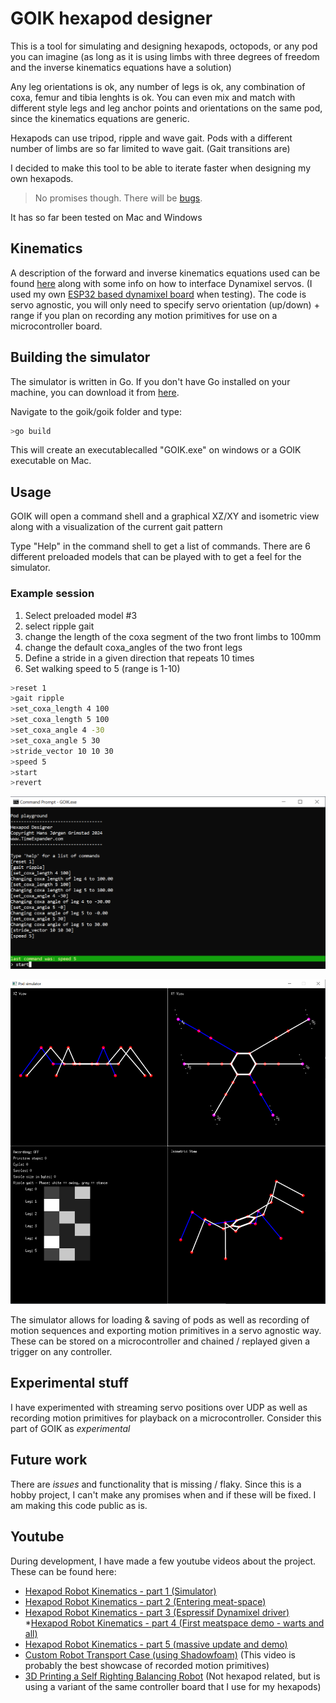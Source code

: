 # GOIK hexapod designer

This is a tool for simulating and designing hexapods, octopods, or any pod you can imagine (as long as it is using limbs with three degrees of freedom and the inverse kinematics equations have a solution)

Any leg orientations is ok, any number of legs is ok, any combination of coxa, femur and tibia lenghts is ok. You can even mix and match with different style legs and leg anchor points and orientations on the same pod, since the kinematics equations are generic.

Hexapods can use tripod, ripple and wave gait. Pods with a different number of limbs are so far limited to wave gait. (Gait transitions are)

I decided to make this tool to be able to iterate faster when designing my own hexapods.

> No promises though. There will be [bugs](https://github.com/hansj66/goik/issues).

It has so far been tested on Mac and Windows

## Kinematics

A description of the forward and inverse kinematics equations used can be found [here](./goik/README.md) along with some info on how to interface Dynamixel servos. (I used my own [ESP32 based dynamixel board](https://github.com/hansj66/automaton-xl320) when testing). The code is servo agnostic, you will only need to specify servo orientation (up/down) + range if you plan on recording any motion primitives for use on a microcontroller board.

## Building the simulator

The simulator is written in Go. If you don't have Go installed on your machine, you can download it from [here](https://go.dev/).

Navigate to the goik/goik folder and type:

```sh
>go build
```

This will create an executablecalled "GOIK.exe" on windows or a GOIK executable on Mac.

## Usage

GOIK will open a command shell and a graphical XZ/XY and isometric view along with a visualization of the current gait pattern

Type "Help" in the command shell to get a list of commands. There are 6 different preloaded models that can be played with to get a feel for the simulator. 

### Example session

1. Select preloaded model #3
1. select ripple gait
1. change the length of the coxa segment of the two front limbs to 100mm
1. change the default coxa_angles of the two front legs
1. Define a stride in a given direction that repeats 10 times
1. Set walking speed to 5 (range is 1-10)

```sh
>reset 1
>gait ripple
>set_coxa_length 4 100
>set_coxa_length 5 100
>set_coxa_angle 4 -30
>set_coxa_angle 5 30
>stride_vector 10 10 30
>speed 5
>start
>revert
```
![shell](./pictures/shell.png)

![simulator](./pictures/simulator.png)

The simulator allows for loading & saving of pods as well as recording of motion sequences and exporting motion primitives in a servo agnostic way. These can be stored on a microcontroller and chained / replayed given a trigger on any controller. 


## Experimental stuff

I have experimented with streaming servo positions over UDP as well as recording motion primitives for playback on a microcontroller. Consider this part of GOIK as _experimental_

## Future work

There are _issues_ and functionality that is missing / flaky. Since this is a hobby project, I can't make any promises when and if these will be fixed. I am making this code public as is.

## Youtube

During development, I have made a few youtube videos about the project. These can be found here:

* [Hexapod Robot Kinematics - part 1 (Simulator)](https://www.youtube.com/watch?v=xthlPREFzRA)
* [Hexapod Robot Kinematics - part 2 (Entering meat-space)](https://www.youtube.com/watch?v=5gxnghpX1Pk)
* [Hexapod Robot Kinematics - part 3 (Espressif Dynamixel driver)](https://www.youtube.com/watch?v=Cd0urj7UFsw)
*[Hexapod Robot Kinematics - part 4 (First meatspace demo - warts and all)](https://www.youtube.com/watch?v=RQcAUK3_wCM)
* [Hexapod Robot Kinematics - part 5 (massive update and demo)](https://www.youtube.com/watch?v=xjMBvChrAeI)
* [Custom Robot Transport Case (using Shadowfoam)](https://www.youtube.com/watch?v=giUUoQKJEms) (This video is probably the best showcase of recorded motion primitives)
* [3D Printing a Self Righting Balancing Robot](https://www.youtube.com/watch?v=FlivZoxygZM) (Not hexapod related, but is using a variant of the same controller board that I use for my hexapods)
